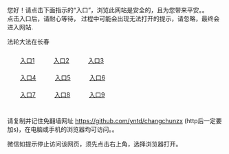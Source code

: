 您好！请点击下面指示的“入口”，浏览此网站是安全的，且为您带来平安。。 <br/>
点击入口后，请耐心等待， 过程中可能会出现无法打开的提示，请忽略，最终会进入网站. </br>

法轮大法在长春<br/>
<div style="padding:10px"><a style="margin:20px" target="_blank" href="https://d2226f8btu5ha.cloudfront.net/2Qpsp?pdhgoyxw" id="ccLink1" rel="nofollow">入口1</a> <a target="_blank" style="margin:20px" href="https://d3phl2vkyrexzl.cloudfront.net/2Qpsp?dlgzvvex" id="ccLink2" rel="nofollow">入口2</a> <a style="margin:20px" target="_blank" href="https://d2dzvzm2w6mjkt.cloudfront.net/2Qpsp?rphra" id="ccLink3" rel="nofollow">入口3</a></div>

<div style="padding:10px" ><a style="margin:20px" target="_blank" href="https://d2226f8btu5ha.cloudfront.net/2Qpsp?pdhgoyxw" id="ccLink4" rel="nofollow">入口4</a> <a style="margin:20px" href="https://d3phl2vkyrexzl.cloudfront.net/2Qpsp?dlgzvvex" target="_blank" id="ccLink5" rel="nofollow">入口5</a> <a style="margin:20px" href="https://d2dzvzm2w6mjkt.cloudfront.net/2Qpsp?rphra" target="_blank" id="ccLink6" rel="nofollow">入口6</a></div>

<div style="padding:10px"><a style="margin:20px" target="_blank" href="https://d2226f8btu5ha.cloudfront.net/2Qpsp?pdhgoyxw" id="ccLink7" rel="nofollow">入口7</a> <a style="margin:20px" href="https://d3phl2vkyrexzl.cloudfront.net/2Qpsp?dlgzvvex" target="_blank" id="ccLink8" rel="nofollow">入口8</a> <a style="margin:20px" target="_blank" href="https://d2dzvzm2w6mjkt.cloudfront.net/2Qpsp?rphra" id="ccLink9" rel="nofollow">入口9</a></div>

<br/>



请复制并记住免翻墙网址 https://github.com/yntd/changchunzx (http后一定要加s)，在电脑或手机的浏览器均可访问。。<br/>

微信如提示停止访问该网页，须先点击右上角，选择浏览器打开。
